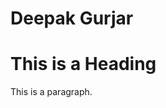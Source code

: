 # Deepak Gurjar
<html>
<head>
  <title>deepak</title>
  <link rel="icon" type="image/x-icon" href="https://st1.bollywoodlife.com/wp-content/uploads/2019/05/Zayn-Malik-new-song.jpg?impolicy=Medium_Widthonly&w=600">
</head>
<body>

<h1>This is a Heading</h1>
<p>This is a paragraph.</p>

</body>
</html>
